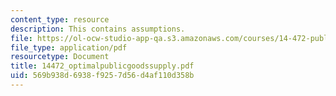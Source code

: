 ```yaml
---
content_type: resource
description: This contains assumptions.
file: https://ol-ocw-studio-app-qa.s3.amazonaws.com/courses/14-472-public-economics-ii-spring-2004/569b938d6938f9257d56d4af110d358b_14472_optimalpublicgoodssupply.pdf
file_type: application/pdf
resourcetype: Document
title: 14472_optimalpublicgoodssupply.pdf
uid: 569b938d-6938-f925-7d56-d4af110d358b
---
```

